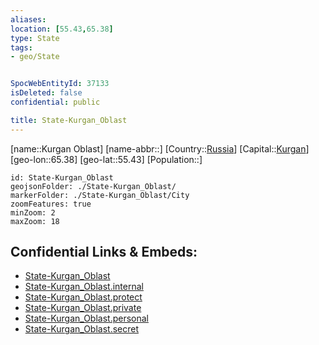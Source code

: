 ```yaml
---
aliases: 
location: [55.43,65.38]
type: State
tags:
- geo/State


SpocWebEntityId: 37133
isDeleted: false
confidential: public

title: State-Kurgan_Oblast
---
```

[name::Kurgan Oblast]
[name-abbr::]
[Country::[Russia](geo/Continent/Europe/Russia.md)]
[Capital::[Kurgan](geo/Continent/Europe/Russia/City/Kurgan.md)]
[geo-lon::65.38]
[geo-lat::55.43]
[Population::]



```leaflet
id: State-Kurgan_Oblast
geojsonFolder: ./State-Kurgan_Oblast/
markerFolder: ./State-Kurgan_Oblast/City
zoomFeatures: true 
minZoom: 2 
maxZoom: 18
```


## Confidential Links & Embeds: 
- [State-Kurgan_Oblast](../../../../../../_public/geo/Continent/Europe/Russia/State/State-Kurgan_Oblast.md) 
- [State-Kurgan_Oblast.internal](../../../../../../_internal/geo/Continent/Europe/Russia/State/State-Kurgan_Oblast.internal.md) 
- [State-Kurgan_Oblast.protect](../../../../../../_protect/geo/Continent/Europe/Russia/State/State-Kurgan_Oblast.protect.md) 
- [State-Kurgan_Oblast.private](../../../../../../_private/geo/Continent/Europe/Russia/State/State-Kurgan_Oblast.private.md) 
- [State-Kurgan_Oblast.personal](../../../../../../_personal/geo/Continent/Europe/Russia/State/State-Kurgan_Oblast.personal.md) 
- [State-Kurgan_Oblast.secret](../../../../../../_secret/geo/Continent/Europe/Russia/State/State-Kurgan_Oblast.secret.md) 
